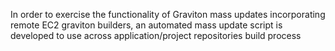 In order to exercise the functionality of Graviton mass updates incorporating remote EC2 graviton builders, an automated mass update script is developed to use across application/project repositories build process

